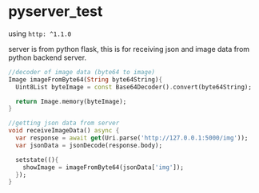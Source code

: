 # pyserver_test

using ```http: ^1.1.0```

server is from python flask, this is for receiving json and image data from python backend server.

```dart
//decoder of image data (byte64 to image)
Image imageFromByte64(String byte64String){
  Uint8List byteImage = const Base64Decoder().convert(byte64String);

  return Image.memory(byteImage);
}

//getting json data from server
void receiveImageData() async {
  var response = await get(Uri.parse('http://127.0.0.1:5000/img'));
  var jsonData = jsonDecode(response.body);

  setstate((){
    showImage = imageFromByte64(jsonData['img']);
  });
}
```

